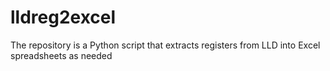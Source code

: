 # lldreg2excel
The repository is a Python script that extracts registers from LLD into Excel spreadsheets as needed
